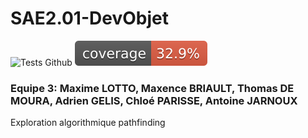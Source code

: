 # SAE2.01-DevObjet

![Tests Github](https://github.com/UUUUUwUUUUU/SAE2.01-DevObjet/actions/workflows/JAVA_CI.yaml/badge.svg)
![Coverage](./.github/badges/jacoco.svg)
### Equipe 3: Maxime LOTTO, Maxence BRIAULT, Thomas DE MOURA, Adrien GELIS, Chloé PARISSE, Antoine JARNOUX
 Exploration algorithmique pathfinding

